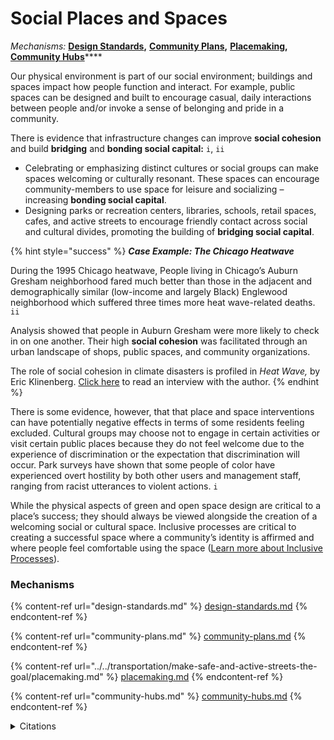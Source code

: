 # Social Places and Spaces

_Mechanisms:_ [**Design Standards**](design-standards.md)**,** [**Community Plans**](community-plans.md)**,** [**Placemaking**](../../transportation/make-safe-and-active-streets-the-goal/placemaking.md)**,** [**Community Hubs**](community-hubs.md)****

Our physical environment is part of our social environment; buildings and spaces impact how people function and interact. For example, public spaces can be designed and built to encourage casual, daily interactions between people and/or invoke a sense of belonging and pride in a community. &#x20;

There is evidence that infrastructure changes can improve **social cohesion** and build **bridging** and **bonding social capital:** `i`, `ii`

* Celebrating or emphasizing distinct cultures or social groups can make spaces welcoming or culturally resonant. These spaces can encourage community-members to use space for leisure and socializing – increasing **bonding social capital**.&#x20;
* Designing parks or recreation centers, libraries, schools, retail spaces, cafes, and active streets to encourage friendly contact across social and cultural divides, promoting the building of **bridging social capital**.&#x20;

{% hint style="success" %}
_**Case Example: The Chicago Heatwave**_

During the 1995 Chicago heatwave, People living in Chicago’s Auburn Gresham neighborhood fared much better than those in the adjacent and demographically similar (low-income and largely Black) Englewood neighborhood which suffered three times more heat wave-related deaths. `ii`

Analysis showed that people in Auburn Gresham were more likely to check in on one another. Their high **social cohesion** was facilitated through an urban landscape of shops, public spaces, and community organizations.&#x20;

The role of social cohesion in climate disasters is profiled in _Heat Wave,_ by Eric Klinenberg. [Click here](https://press.uchicago.edu/Misc/Chicago/443213in.html) to read an interview with the author.&#x20;
{% endhint %}

There is some evidence, however, that that place and space interventions can have potentially negative effects in terms of some residents feeling excluded. Cultural groups may choose not to engage in certain activities or visit certain public places because they do not feel welcome due to the experience of discrimination or the expectation that discrimination will occur. Park surveys have shown that some people of color have experienced overt hostility by both other users and management staff, ranging from racist utterances to violent actions. `i`&#x20;

While the physical aspects of green and open space design are critical to a place’s success; they should always be viewed alongside the creation of a welcoming social or cultural space. Inclusive processes are critical to creating a successful space where a community’s identity is affirmed and where people feel comfortable using the space ([Learn more about Inclusive Processes](../inclusive-processes/)).

### Mechanisms

{% content-ref url="design-standards.md" %}
[design-standards.md](design-standards.md)
{% endcontent-ref %}

{% content-ref url="community-plans.md" %}
[community-plans.md](community-plans.md)
{% endcontent-ref %}

{% content-ref url="../../transportation/make-safe-and-active-streets-the-goal/placemaking.md" %}
[placemaking.md](../../transportation/make-safe-and-active-streets-the-goal/placemaking.md)
{% endcontent-ref %}

{% content-ref url="community-hubs.md" %}
[community-hubs.md](community-hubs.md)
{% endcontent-ref %}

<details>

<summary>Citations</summary>

`i`  _Knapp, C. (2018)_ [_Making Multicultural Places_](https://www.pps.org/article/multicultural-places)_. Project for Public Spaces_

`ii` _Clayton, S., Manning, C. M., Speiser, M., & Hill, A. N. (2021)._ [_Mental Health and Our Changing Climate: Impacts, Inequities, Responses._](https://ecoamerica.org/wp-content/uploads/2021/11/mental-health-climate-change-2021-ea-apa.pdf) _Washington, D.C.: American Psychological Association, and ecoAmerica._

</details>
